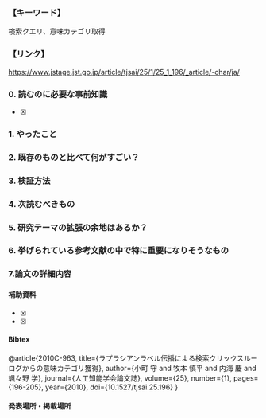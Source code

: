 ### 【キーワード】
検索クエリ、意味カテゴリ取得

### 【リンク】
https://www.jstage.jst.go.jp/article/tjsai/25/1/25_1_196/_article/-char/ja/

### 0. 読むのに必要な事前知識
- [x] 



### 1. やったこと


### 2. 既存のものと比べて何がすごい？


### 3. 検証方法


### 4. 次読むべきもの


### 5. 研究テーマの拡張の余地はあるか？


### 6. 挙げられている参考文献の中で特に重要になりそうなもの


### 7.論文の詳細内容


#### 補助資料
- [x] 
- [x] 

#### Bibtex
@article{2010C-963,
  title={ラプラシアンラベル伝播による検索クリックスルーログからの意味カテゴリ獲得},
  author={小町 守 and 牧本 慎平 and 内海 慶 and 颯々野 学},
  journal={人工知能学会論文誌},
  volume={25},
  number={1},
  pages={196-205},
  year={2010},
  doi={10.1527/tjsai.25.196}
}

#### 発表場所・掲載場所
